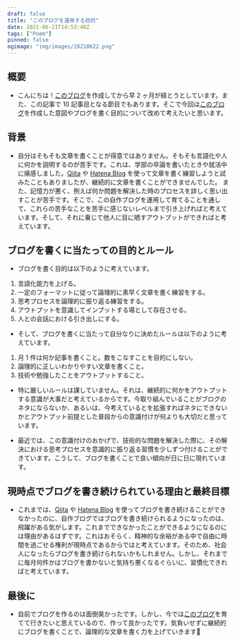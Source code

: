 ```yaml
---
draft: false
title: "このブログを運用する目的"
date: 2021-06-21T14:53:48Z
tags: ["Poem"]
pinned: false
ogimage: "img/images/20210622.png"
---
```


## 概要

- こんにちは！[このブログ](https://haytok.jp/)を作成してから早 2 ヶ月が経とうとしています。また、この記事で 10 記事目となる節目でもあります。そこで今回は[このブログ](https://haytok.jp/)を作成した意図やブログを書く目的について改めて考えたいと思います。

## 背景

- 自分はそもそも文章を書くことが得意ではありません。そもそも言語化や人に何かを説明するのが苦手です。これは、学部の卒論を書いたときや就活中に痛感しました。[Qiita](https://qiita.com/HK-41) や [Hatena Blog](https://dilmnqvo.hatenablog.com/) を使って文章を書く練習しようと試みたこともありましたが、継続的に文章を書くことができませんでした。 また、記憶力が悪く、例えば何か問題を解決した時のプロセスを詳しく思い出すことが苦手です。そこで、この自作ブログを運用して育てることを通して、これらの苦手なことを苦手に感じないレベルまで引き上げればと考えています。そして、それに乗じて他人に目に晒すアウトプットができればと考えています。

## ブログを書くに当たっての目的とルール

- ブログを書く目的は以下のように考えています。

1. 言語化能力を上げる。
2. 一定のフォーマットに従って論理的に素早く文章を書く練習をする。
3. 思考プロセスを論理的に振り返る練習をする。
4. アウトプットを意識してインプットする場として存在させる。
5. 人との会話における引き出しにする。

- そして、ブログを書くに当たって自分なりに決めたルールは以下のように考えています。

1. 月 1 件は何か記事を書くこと。数をこなすことを目的にしない。
2. 論理的に正しいわかりやすい文章を書くこと。
3. 技術や勉強したことをアウトプットすること。

- 特に厳しいルールは課していません。それは、継続的に何かをアウトプットする意識が大事だと考えているからです。今取り組んでいることがブログのネタにならないか、あるいは、今考えているとを拡張すればネタにできないかとアウトプット前提とした普段からの意識付けが何よりも大切だと思っています。

- 最近では、この意識付けのおかげで、技術的な問題を解決した際に、その解決における思考プロセスを意識的に振り返る習慣を少しずつ付けることができています。こうして、ブログを書くことで良い傾向が日に日に現れています。

## 現時点でブログを書き続けられている理由と最終目標

- これまでは、[Qiita](https://qiita.com/HK-41) や [Hatena Blog](https://dilmnqvo.hatenablog.com/) を使ってブログを書き続けることができなかったのに、自作ブログではブログを書き続けられるようになったのは、飛躍がある気がします。これまでできなかったことができるようになるのには理由があるはずです。これはおそらく、精神的な余裕がある中で自由に時間を過ごせる権利が現時点であるからではと考えています。そのため、社会人になったらブログを書き続けられないかもしれません。しかし、それまでに毎月何件かはブログを書かないと気持ち悪くなるぐらいに、習慣化できればと考えています。

## 最後に

- 自前でブログを作るのは面倒臭かったです。しかし、今では[このブログ](https://haytok.jp/)を育てて行きたいと思えているので、作って良かったです。気負いせずに継続的にブログを書くことで、論理的な文章を書く力を上げていきます🤞
